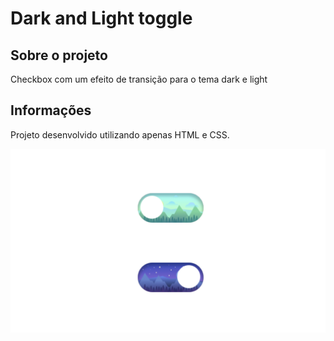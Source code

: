 # Dark and Light toggle

## Sobre o projeto

Checkbox com um efeito de transição para o tema dark e light

## Informações

Projeto desenvolvido utilizando apenas HTML e CSS.

<img src="screenshot.jpg"/>
